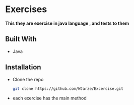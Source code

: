 # Exercises 
**This they are exercise in java language , and tests to them**
## Built With
- Java

## Installation
* Clone the repo
  ```sh
  git clone https://github.com/WJarze/Excercise.git
  ```
 - each exercise has the main method
